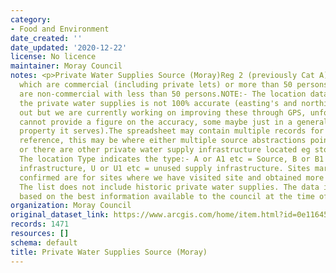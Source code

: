 ```yaml
---
category:
- Food and Environment
date_created: ''
date_updated: '2020-12-22'
license: No licence
maintainer: Moray Council
notes: <p>Private Water Supplies Source (Moray)Reg 2 (previously Cat A) are supplies
  which are commercial (including private lets) or more than 50 persons Category B
  are non-commercial with less than 50 persons.NOTE:- The location data we hold for
  the private water supplies is not 100% accurate (easting's and northing's can be
  out but we are currently working on improving these through GPS, unfortunately I
  cannot provide a figure on the accuracy, some maybe just in a general area of the
  property it serves).The spreadsheet may contain multiple records for the same source
  reference, this may be where either multiple source abstractions points are located
  or there are other private water supply infrastructure located eg storage tanks.
  The location Type indicates the type:- A or A1 etc = Source, B or B1 etc = supply
  infrastructure, U or U1 etc = unused supply infrastructure. Sites marked with "Y"
  confirmed are for sites where we have visited site and obtained more accurate locations.
  The list does not include historic private water supplies. The data is provided
  based on the best information available to the council at the time of writing.</p>
organization: Moray Council
original_dataset_link: https://www.arcgis.com/home/item.html?id=0e11645746e447f2b8dafabe750f24f2
records: 1471
resources: []
schema: default
title: Private Water Supplies Source (Moray)
---
```

